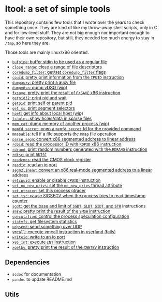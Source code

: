 ltool: a set of simple tools
============================

This repository contains few tools that I wrote over the years to check
something once. They are kind of like my throw-away shell scripts, only in C
and for low-level stuff. They are not big enough nor important enough to have
their own repository, but still, they needed too much energy to stay in `/tmp`,
so here they are.

Those tools are mainly linux/x86 oriented.

 - [`bufpipe`: buffer stdin to be used as a regular file](#bufpipe)
 - [`close_range`: close a range of file descriptors](#close_range)
 - [`coredump_filter`: get/set `coredump_filter` flags](#coredump_filter)
 - [`cpuid`: pretty print information from the `CPUID` instruction](#cpuid)
 - [`dumpauxv`: pretty print a auxv file](#dumpauxv)
 - [`dumpvdso`: dump vDSO (wip)](#dumpvdso)
 - [`fxsave`: pretty print the result of `FXSAVE` x86 instruction](#fxsave)
 - [`getpid32`: print pid and wait](#getpid32)
 - [`getpid`: print self or parent pid](#getpid)
 - [`get_ss`: print segment selectors](#get_ss)
 - [`hpet`: get info about local hpet (wip)](#hpet)
 - [`lsholes`: show holes/data in sparse files](#lsholes)
 - [`mem_cat`: dump memory of another process (wip)](#mem_cat)
 - [`memfd_secret`: open a `memfd_secret` fd for the provided command](#memfd_secret)
 - [`mmapable`: tell if a file supports the `mmap` file operation](#mmapable)
 - [`parse_segm`: convert x86 segmented address to linear address](#parse_segm)
 - [`rdpid`: read the processor ID with `RDPID` x86 instruction](#rdpid)
 - [`rdrand`: print random numbers generated with the `RDRAND` instruction](#rdrand)
 - [`rdtsc`: print `RDTSC`](#rdtsc)
 - [`readcmos`: read the CMOS clock register](#readcmos)
 - [`readio`: read an io port](#readio)
 - [`segm2linear`: convert an x86 real-mode segmented address to a linear](#segm2linear)
   address
 - [`setcpuid`: enable or disable `CPUID` instruction](#setcpuid)
 - [`set_no_new_privs`: set the `no_new_privs` thread attribute](#set_no_new_privs)
 - [`set_ptracer`: set this process ptracer](#set_ptracer)
 - [`set_tsc`: cause SIGSEGV when the process tries to read timestamp counter](#set_tsc)
 - [`sgdt`: get the base and limit of `SGDT`, `SLDT`, `SIDT`, and `STR`](#sgdt)
   instructions
 - [`smsw`: pretty print the result of the `SMSW` instruction](#smsw)
 - [`speculation`: control the process speculation configuration](#speculation)
 - [`statvfs`: get filesystem statistics](#statvfs)
 - [`udpsend`: send something over UDP](#udpsend)
 - [`vmcall`: execute vmcall instruction in userland (fails)](#vmcall)
 - [`writeio`: write to an io port](#writeio)
 - [`x86_int`: execute `INT` instruction](#x86_int)
 - [`xgetbv`: pretty print the result of the `XGETBV` instruction](#xgetbv)

Dependencies
------------

 - `scdoc` for documentation
 - `pandoc` to update README.md

Utils
-----
